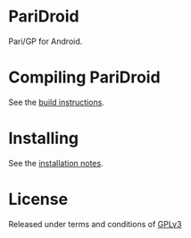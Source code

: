 PariDroid
=========

Pari/GP for Android.


Compiling PariDroid
===================

See the [build instructions](https://github.com/FreeMonad/paridroid/wiki/Build-Environment).


Installing
==========

See the [installation notes](https://github.com/FreeMonad/paridroid/wiki/Installation).

License
=======

Released under terms and conditions of [GPLv3](http://www.gnu.org/licenses/gpl.txt)
